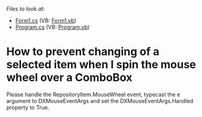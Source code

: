 <!-- default file list -->
*Files to look at*:

* [Form1.cs](./CS/WindowsApplication1/Form1.cs) (VB: [Form1.vb](./VB/WindowsApplication1/Form1.vb))
* [Program.cs](./CS/WindowsApplication1/Program.cs) (VB: [Program.vb](./VB/WindowsApplication1/Program.vb))
<!-- default file list end -->
# How to prevent changing of a selected item when I spin the mouse wheel over a ComboBox


<p>Please handle the RepositoryItem.MouseWheel event, typecast the e argument to DXMouseEventArgs and set the DXMouseEventArgs.Handled property to True.</p>

<br/>


